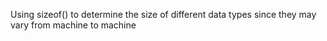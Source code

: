 Using sizeof() to determine the size of different data types since they may vary from machine to machine
